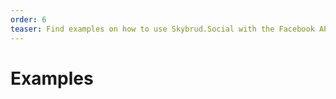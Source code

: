 ```yaml
---
order: 6
teaser: Find examples on how to use Skybrud.Social with the Facebook API.
---
```


# Examples